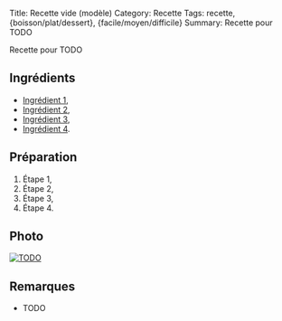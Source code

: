 Title: Recette vide (modèle)
Category: Recette
Tags: recette, {boisson/plat/dessert}, {facile/moyen/difficile}
Summary: Recette pour TODO

Recette pour TODO

## Ingrédients
- [Ingrédient 1](https://fr.wikipedia.org/wiki/TODO),
- [Ingrédient 2](https://fr.wikipedia.org/wiki/TODO),
- [Ingrédient 3](https://fr.wikipedia.org/wiki/TODO),
- [Ingrédient 4](https://fr.wikipedia.org/wiki/TODO).

## Préparation
1. Étape 1,
2. Étape 2,
3. Étape 3,
4. Étape 4.

## Photo
[![TODO]({filename}images/blank.png)](#)

## Remarques
- TODO

